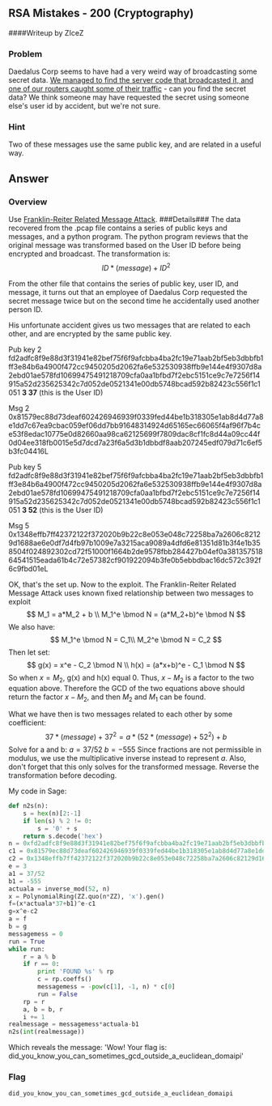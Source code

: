 ## RSA Mistakes - 200 (Cryptography) ##
####Writeup by ZIceZ
### Problem ###
Daedalus Corp seems to have had a very weird way of broadcasting some secret data. [We managed to find the server code that broadcasted it, and one of our routers caught some of their traffic](https://picoctf.com/problem-static/crypto/rsa-mistakes/handout.zip) - can you find the secret data? We think someone may have requested the secret using someone else's user id by accident, but we're not sure.

### Hint ###
Two of these messages use the same public key, and are related in a useful way.

## Answer ##
### Overview ###
Use [Franklin-Reiter Related Message Attack](http://en.wikipedia.org/wiki/Coppersmith%27s_Attack#Franklin-Reiter_Related_Message_Attack).
###Details###
The data recovered from the .pcap file contains a series of public keys and messages, and a python program. The python program reviews that the original message was transformed based on the User ID before being encrypted and broadcast. The transformation is:
$$ID*(message) + ID^2$$

From the other file that contains the series of public key, user ID, and message, it turns out that an employee of Daedalus Corp requested the secret message twice but on the second time he accidentally used another person ID.

His unfortunate accident gives us two messages that are related to each other, and are encrypted by the same public key.

Pub key 2
fd2adfc8f9e88d3f31941e82bef75f6f9afcbba4ba2fc19e71aab2bf5eb3dbbfb1ff3e84b6a4900f472cc9450205d2062fa6e532530938ffb9e144e4f9307d8a2ebd01ae578fd10699475491218709cfa0aa1bfbd7f2ebc5151ce9c7e7256f14915a52d235625342c7d052de0521341e00db5748bcad592b82423c556f1c1051 **3 37** (this is the User ID)

Msg 2
0x81579ec88d73deaf602426946939f0339fed44be1b318305e1ab8d4d77a8e1dd7c67ea9cbac059ef06dd7bb91648314924d65165ec66065f4af96f7b4ce53f8edac10775e0d82660aa98ca62125699f7809dac8cf1fc8d44a09cc44f0d04ee318fb0015e5d7dcd7a23f6a5d3b1dbbdf8aab207245edf079d71c6ef5b3fc04416L

Pub key 5
fd2adfc8f9e88d3f31941e82bef75f6f9afcbba4ba2fc19e71aab2bf5eb3dbbfb1ff3e84b6a4900f472cc9450205d2062fa6e532530938ffb9e144e4f9307d8a2ebd01ae578fd10699475491218709cfa0aa1bfbd7f2ebc5151ce9c7e7256f14915a52d235625342c7d052de0521341e00db5748bcad592b82423c556f1c1051 **3 52** (this is the User ID)

Msg 5
0x1348effb7ff42372122f372020b9b22c8e053e048c72258ba7a2606c82129d1688ae6e0df7d4fb97b1009e7a3215aca9089a4dfd6e81351d81b3f4e1b358504f024892302cd72f51000f1664b2de9578fbb284427b04ef0a38135751864541515eada61b4c72e57382cf901922094b3fe0b5ebbdbac16dc572c392f6c9fbd01eL


OK, that's the set up. Now to the exploit. The Franklin-Reiter Related Message Attack uses known fixed relationship between two messages to exploit
$$
M_1 = a*M_2 + b \\
M_1^e \bmod N = (a*M_2+b)^e \bmod N
$$
We also have:
$$
M_1^e \bmod N = C_1\\
M_2^e \bmod N = C_2
$$
Then let set:
$$
g(x) = x^e - C_2 \bmod N \\
h(x) = (a*x+b)^e - C_1 \bmod N
$$
So when $x = M_2$, g(x) and h(x) equal 0. Thus, $x -M_2$ is a factor to the two equation above. Therefore the GCD of the two equations above should return the factor $x-M_2$, and then $M_2$ and $M_1$ can be found.


What we have then is two messages related to each other by some coefficient:
$$37*(message)+37^2 = a*(52*(message)+52^2) + b$$
Solve for a and b:
$a = 37/52$
$b = -555$
Since fractions are not permissible in modulus, we use the multiplicative inverse instead to represent $a$. Also, don't forget that this only solves for the transformed message. Reverse the transformation before decoding.

My code in Sage:
```python
def n2s(n):
    s = hex(n)[2:-1]
    if len(s) % 2 != 0:
        s = '0' + s
    return s.decode('hex')
n = 0xfd2adfc8f9e88d3f31941e82bef75f6f9afcbba4ba2fc19e71aab2bf5eb3dbbfb1ff3e84b6a4900f472cc9450205d2062fa6e532530938ffb9e144e4f9307d8a2ebd01ae578fd10699475491218709cfa0aa1bfbd7f2ebc5151ce9c7e7256f14915a52d235625342c7d052de0521341e00db5748bcad592b82423c556f1c1051L
c1 = 0x81579ec88d73deaf602426946939f0339fed44be1b318305e1ab8d4d77a8e1dd7c67ea9cbac059ef06dd7bb91648314924d65165ec66065f4af96f7b4ce53f8edac10775e0d82660aa98ca62125699f7809dac8cf1fc8d44a09cc44f0d04ee318fb0015e5d7dcd7a23f6a5d3b1dbbdf8aab207245edf079d71c6ef5b3fc04416L
c2 = 0x1348effb7ff42372122f372020b9b22c8e053e048c72258ba7a2606c82129d1688ae6e0df7d4fb97b1009e7a3215aca9089a4dfd6e81351d81b3f4e1b358504f024892302cd72f51000f1664b2de9578fbb284427b04ef0a38135751864541515eada61b4c72e57382cf901922094b3fe0b5ebbdbac16dc572c392f6c9fbd01eL
e = 3
a1 = 37/52
b1 = -555
actuala = inverse_mod(52, n)
x = PolynomialRing(ZZ.quo(n*ZZ), 'x').gen()
f=(x*actuala*37+b1)^e-c1
g=x^e-c2
a = f
b = g
messagemess = 0
run = True
while run:
    r = a % b
    if r == 0:
        print 'FOUND %s' % rp
        c = rp.coeffs()
        messagemess = -pow(c[1], -1, n) * c[0]
        run = False
    rp = r
    a, b = b, r
    i += 1
realmessage = messagemess*actuala-b1
n2s(int(realmessage))
```
Which reveals the message: 'Wow! Your flag is: did_you_know_you_can_sometimes_gcd_outside_a_euclidean_domaipi'
### Flag ###
    did_you_know_you_can_sometimes_gcd_outside_a_euclidean_domaipi

